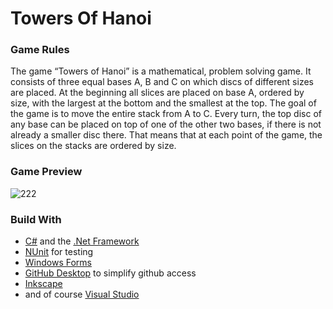 # Towers Of Hanoi
### Game Rules
The game “Towers of Hanoi” is a mathematical, problem solving game. It consists of three equal bases A, B and C on which discs of different sizes are placed.
At the beginning all slices are placed on base A, ordered by size, with the largest at the bottom and the smallest at the top. The goal of the game is to move the entire stack from A to C. 
Every turn, the top disc of any base can be placed on top of one of the other two bases, if there is not already a smaller disc there. That means that at each point of the game, the slices on the stacks are ordered by size.

### Game Preview
![222](https://user-images.githubusercontent.com/36839962/64559349-62301300-d346-11e9-813a-86fa997aa848.png)

### Build With
- [C#](https://docs.microsoft.com/en-us/dotnet/csharp/) and the [.Net Framework](https://dotnet.microsoft.com/)
- [NUnit](https://nunit.org/) for testing
- [Windows Forms](https://docs.microsoft.com/en-us/dotnet/framework/winforms/) 
- [GitHub Desktop](https://desktop.github.com/) to simplify github access
- [Inkscape](https://inkscape.org)
- and of course [Visual Studio](https://visualstudio.microsoft.com/)
